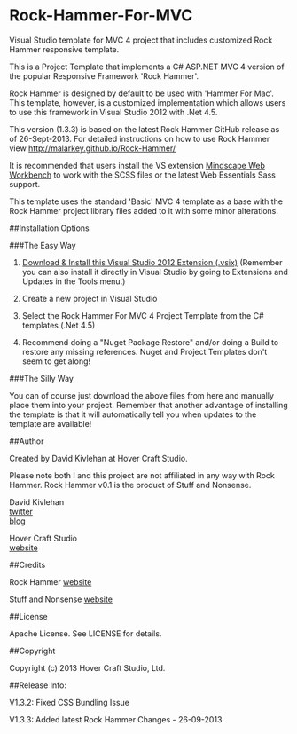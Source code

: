 Rock-Hammer-For-MVC
===================

Visual Studio template for MVC 4 project that includes customized Rock Hammer responsive template.

This is a Project Template that implements a C# ASP.NET MVC 4 version of the popular Responsive Framework 'Rock Hammer'.

Rock Hammer is designed by default to be used with 'Hammer For Mac'. This template, however, is a customized implementation which allows users to use this framework in Visual Studio 2012 with .Net 4.5.

This version (1.3.3) is based on the latest Rock Hammer GitHub release as of 26-Sept-2013. For detailed instructions on how to use Rock Hammer view http://malarkey.github.io/Rock-Hammer/

It is recommended that users install the VS extension [Mindscape Web Workbench](http://visualstudiogallery.msdn.microsoft.com/2b96d16a-c986-4501-8f97-8008f9db141a) to work with the SCSS files or the latest Web Essentials Sass support.

This template uses the standard 'Basic' MVC 4 template as a base with the Rock Hammer project library files added to it with some minor alterations.

##Installation Options

###The Easy Way

1. [Download & Install this Visual Studio 2012 Extension (.vsix)](http://visualstudiogallery.msdn.microsoft.com/03e3117d-490b-4711-a2a1-cb36f5adc73e)
 (Remember you can also install it directly in Visual Studio by going to Extensions and Updates in the Tools menu.)
2. Create a new project in Visual Studio
3. Select the Rock Hammer For MVC 4 Project Template from the C# templates (.Net 4.5)

4. Recommend doing a "Nuget Package Restore" and/or doing a Build to restore any missing references. Nuget and Project Templates don't seem to get along! 

###The Silly Way

You can of course just download the above files from here and manually place them into your project. Remember that another advantage of installing the template is that it will automatically tell you when updates to the template are available!

##Author

Created by David Kivlehan at Hover Craft Studio. 

Please note both I and this project are not affiliated in any way with Rock Hammer. Rock Hammer v0.1 is the product of Stuff and Nonsense.

David Kivlehan   
[twitter](http://www.twitter.com/funzeye)  
[blog](http://hovercraftie.tumblr.com/)  

Hover Craft Studio  
[website](http://www.hovercraftstudio.ie/) 

##Credits

Rock Hammer
[website](http://malarkey.github.io/Rock-Hammer/)

Stuff and Nonsense 
[website](http://stuffandnonsense.co.uk/)  

##License

Apache License. See LICENSE for details.

##Copyright

Copyright (c) 2013 Hover Craft Studio, Ltd.

 

##Release Info:

V1.3.2: Fixed CSS Bundling Issue

V1.3.3: Added latest Rock Hammer Changes - 26-09-2013
